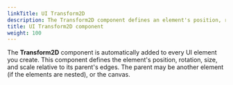 ```yaml
---
linkTitle: UI Transform2D
description: The Transform2D component defines an element's position, rotation, size, and scale.
title: UI Transform2D component
weight: 100
---
```


The **Transform2D** component is automatically added to every UI element you create. This component defines the element's position, rotation, size, and scale relative to its parent's edges. The parent may be another element (if the elements are nested), or the canvas.

